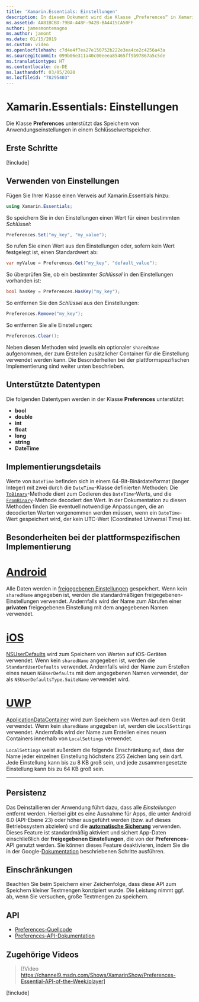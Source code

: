 ```yaml
---
title: 'Xamarin.Essentials: Einstellungen'
description: In diesem Dokument wird die Klasse „Preferences“ in Xamarin.Essentials beschrieben, die Anwendungseinstellungen in einem Schlüsselwertspeicher speichert. Behandelt werden die Verwendung der Klasse und die Datentypen, die gespeichert werden können.
ms.assetid: AA81BCBD-79BA-448F-942B-BA4415CA50FF
author: jamesmontemagno
ms.author: jamont
ms.date: 01/15/2019
ms.custom: video
ms.openlocfilehash: c7d4e4f7ea27e150752b222e3ea4ce2c4256a43a
ms.sourcegitcommit: 099b06e311a40c00eeea85465ff9b97867a5c5de
ms.translationtype: HT
ms.contentlocale: de-DE
ms.lasthandoff: 03/05/2020
ms.locfileid: "78295403"
---
```

# <a name="xamarinessentials-preferences"></a>Xamarin.Essentials: Einstellungen

Die Klasse **Preferences** unterstützt das Speichern von Anwendungseinstellungen in einem Schlüsselwertspeicher.

## <a name="get-started"></a>Erste Schritte

[!include[](~/essentials/includes/get-started.md)]

## <a name="using-preferences"></a>Verwenden von Einstellungen

Fügen Sie Ihrer Klasse einen Verweis auf Xamarin.Essentials hinzu:

```csharp
using Xamarin.Essentials;
```

So speichern Sie in den Einstellungen einen Wert für einen bestimmten _Schlüssel_:

```csharp
Preferences.Set("my_key", "my_value");
```

So rufen Sie einen Wert aus den Einstellungen oder, sofern kein Wert festgelegt ist, einen Standardwert ab:

```csharp
var myValue = Preferences.Get("my_key", "default_value");
```

So überprüfen Sie, ob ein bestimmter _Schlüssel_ in den Einstellungen vorhanden ist:

```csharp
bool hasKey = Preferences.HasKey("my_key");
```

So entfernen Sie den _Schlüssel_ aus den Einstellungen:

```csharp
Preferences.Remove("my_key");
```

So entfernen Sie alle Einstellungen:

```csharp
Preferences.Clear();
```

Neben diesen Methoden wird jeweils ein optionaler `sharedName` aufgenommen, der zum Erstellen zusätzlicher Container für die Einstellung verwendet werden kann. Die Besonderheiten bei der plattformspezifischen Implementierung sind weiter unten beschrieben.

## <a name="supported-data-types"></a>Unterstützte Datentypen

Die folgenden Datentypen werden in der Klasse **Preferences** unterstützt:

- **bool**
- **double**
- **int**
- **float**
- **long**
- **string**
- **DateTime**

## <a name="implementation-details"></a>Implementierungsdetails

Werte von `DateTime` befinden sich in einem 64-Bit-Binärdateiformat (langer Integer) mit zwei durch die `DateTime`-Klasse definierten Methoden: Die [`ToBinary`](xref:System.DateTime.ToBinary)-Methode dient zum Codieren des `DateTime`-Werts, und die [`FromBinary`](xref:System.DateTime.FromBinary(System.Int64))-Methode decodiert den Wert. In der Dokumentation zu diesen Methoden finden Sie eventuell notwendige Anpassungen, die an decodierten Werten vorgenommen werden müssen, wenn ein `DateTime`-Wert gespeichert wird, der kein UTC-Wert (Coordinated Universal Time) ist.

## <a name="platform-implementation-specifics"></a>Besonderheiten bei der plattformspezifischen Implementierung

# <a name="android"></a>[Android](#tab/android)

Alle Daten werden in [freigegebenen Einstellungen](https://developer.android.com/training/data-storage/shared-preferences.html) gespeichert. Wenn kein `sharedName` angegeben ist, werden die standardmäßigen freigegebenen-Einstellungen verwendet. Andernfalls wird der Name zum Abrufen einer **privaten** freigegebenen Einstellung mit dem angegebenen Namen verwendet.

# <a name="ios"></a>[iOS](#tab/ios)

[NSUserDefaults](https://docs.microsoft.com/xamarin/ios/app-fundamentals/user-defaults) wird zum Speichern von Werten auf iOS-Geräten verwendet. Wenn kein `sharedName` angegeben ist, werden die `StandardUserDefaults` verwendet. Andernfalls wird der Name zum Erstellen eines neuen `NSUserDefaults` mit dem angegebenen Namen verwendet, der als `NSUserDefaultsType.SuiteName` verwendet wird.

# <a name="uwp"></a>[UWP](#tab/uwp)

[ApplicationDataContainer](https://docs.microsoft.com/uwp/api/windows.storage.applicationdatacontainer) wird zum Speichern von Werten auf dem Gerät verwendet. Wenn kein `sharedName` angegeben ist, werden die `LocalSettings` verwendet. Andernfalls wird der Name zum Erstellen eines neuen Containers innerhalb von `LocalSettings` verwendet. 

`LocalSettings` weist außerdem die folgende Einschränkung auf, dass der Name jeder einzelnen Einstellung höchstens 255 Zeichen lang sein darf. Jede Einstellung kann bis zu 8 KB groß sein, und jede zusammengesetzte Einstellung kann bis zu 64 KB groß sein.

--------------

## <a name="persistence"></a>Persistenz

Das Deinstallieren der Anwendung führt dazu, dass alle _Einstellungen_ entfernt werden. Hierbei gibt es eine Ausnahme für Apps, die unter Android 6.0 (API-Ebene 23) oder höher ausgeführt werden (bzw. auf dieses Betriebssystem abzielen) und die [__automatische Sicherung__](https://developer.android.com/guide/topics/data/autobackup) verwenden. Dieses Feature ist standardmäßig aktiviert und sichert App-Daten einschließlich der __freigegebenen Einstellungen__, die von der **Preferences**-API genutzt werden. Sie können dieses Feature deaktivieren, indem Sie die in der Google-[Dokumentation](https://developer.android.com/guide/topics/data/autobackup) beschriebenen Schritte ausführen.

## <a name="limitations"></a>Einschränkungen

Beachten Sie beim Speichern einer Zeichenfolge, dass diese API zum Speichern kleiner Textmengen konzipiert wurde.  Die Leistung nimmt ggf. ab, wenn Sie versuchen, große Textmengen zu speichern.

## <a name="api"></a>API

- [Preferences-Quellcode](https://github.com/xamarin/Essentials/tree/master/Xamarin.Essentials/Preferences)
- [Preferences-API-Dokumentation](xref:Xamarin.Essentials.Preferences)

## <a name="related-video"></a>Zugehörige Videos

> [!Video https://channel9.msdn.com/Shows/XamarinShow/Preferences-Essential-API-of-the-Week/player]

[!include[](~/essentials/includes/xamarin-show-essentials.md)]
